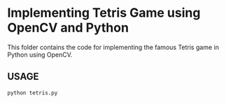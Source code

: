# Implementing Tetris Game using OpenCV and Python

This folder contains the code for implementing the famous Tetris game in Python using OpenCV.

## USAGE

```
python tetris.py
```
